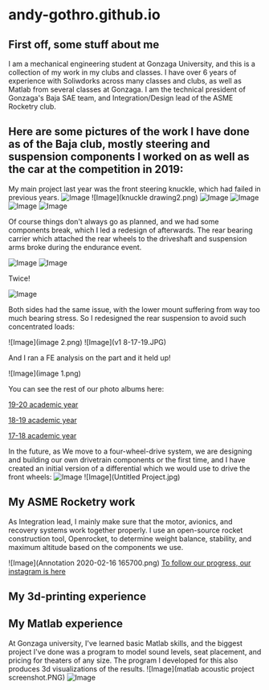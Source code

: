 # andy-gothro.github.io
## First off, some stuff about me

I am a mechanical engineering student at Gonzaga University, and this is a collection of my work in my clubs and classes. I have over 6 years of experience with Soliwdorks across many classes and clubs, as well as Matlab from several classes at Gonzaga. I am the technical president of Gonzaga's Baja SAE team, and Integration/Design lead of the ASME Rocketry club.

## Here are some pictures of the work I have done as of the Baja club, mostly steering and suspension components I worked on as well as the car at the competition in 2019:

My main project last year was the front steering knuckle, which had failed in previous years.
![Image](Picture2.png)
![Image](knuckle drawing2.png)
![Image](Picture1.png)
![Image](IMG_20190223_165628.jpg)
![Image](00100dPORTRAIT_00100_BURST20190223162212570_COVER.jpg)
![Image](IMG_3094.JPG)

Of course things don't always go as planned, and we had some components break, which I led a redesign of afterwards.
The rear bearing carrier which attached the rear wheels to the driveshaft and suspension arms broke during the endurance event.

![Image](20190519_101742.jpg)
![Image](IMG_20190519_102107.jpg)

Twice!

![Image](IMG_20190519_131546.jpg)

Both sides had the same issue, with the lower mount suffering from way too much bearing stress.
So I redesigned the rear suspension to avoid such concentrated loads:

![Image](image 2.png)
![Image](v1 8-17-19.JPG)

And I ran a FE analysis on the part and it held up!

![Image](image 1.png)

You can see the rest of our photo albums here:

[19-20 academic year](https://photos.app.goo.gl/GVKg7iayb1dhtsLK7)

[18-19 academic year](https://photos.app.goo.gl/v7NS6NghzjfBwRsY9)

[17-18 academic year](https://photos.app.goo.gl/PrlAercuPOIZDoWB3)

In the future, as We move to a four-wheel-drive system, we are designing and building our own drivetrain components or the first time, and I have created an initial version of a differential which we would use to drive the front wheels:
![Image](Untitled6.JPG)
![Image](Untitled Project.jpg)

## My ASME Rocketry work

As Integration lead, I mainly make sure that the motor, avionics, and recovery systems work together properly. I use an open-source rocket construction tool, Openrocket, to determine weight balance, stability, and maximum altitude based on the components we use. 

![Image](Annotation 2020-02-16 165700.png)
[To follow our progress, our instagram is here](https://www.instagram.com/gonzagarocketry/)

## My 3d-printing experience



## My Matlab experience

At Gonzaga university, I've learned basic Matlab skills, and the biggest project I've done was a program to model sound levels, seat placement, and pricing for theaters of any size. The program I developed for this also produces 3d visualizations of the results.
![Image](matlab acoustic project screenshot.PNG)
![Image](giphy.gif)
